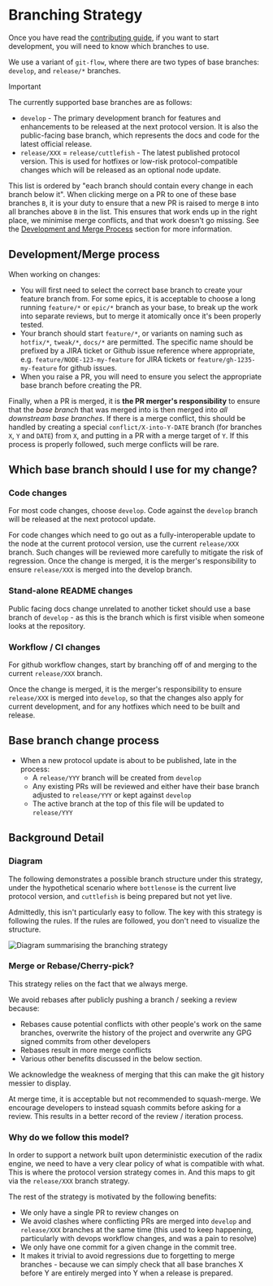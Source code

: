 # Branching Strategy

Once you have read the [contributing guide](../CONTRIBUTING.md), if you want to start development, you will need to know which branches to use.

We use a variant of `git-flow`, where there are two types of base branches: `develop`, and `release/*` branches.

> [!IMPORTANT]
> The currently supported base branches are as follows:
> * `develop` - The primary development branch for features and enhancements to be released at the next protocol version. It is also the public-facing base branch, which represents the docs and code for the latest official release.
> * `release/XXX` = `release/cuttlefish` - The latest published protocol version. This is used for hotfixes or low-risk protocol-compatible changes which will be released as an optional node update.
>
> This list is ordered by "each branch should contain every change in each branch below it". When clicking merge on a PR to one of these base branches `B`, it is your duty to ensure that a new PR is raised to merge `B` into all branches above `B` in the list. This ensures that work ends up in the right place, we minimise merge conflicts, and that work doesn't go missing. See the [Development and Merge Process](#developmentmerge-process) section for more information.

## Development/Merge process

When working on changes:
* You will first need to select the correct base branch to create your feature branch from. For some epics, it is acceptable to choose a long running `feature/*` or `epic/*` branch as your base, to break up the work into separate reviews, but to merge it atomically once it's been properly tested.
* Your branch should start `feature/*`, or variants on naming such as `hotfix/*`, `tweak/*`, `docs/*` are permitted. The specific name should be prefixed by a JIRA ticket or Github issue reference where appropriate, e.g. `feature/NODE-123-my-feature` for JIRA tickets or `feature/gh-1235-my-feature` for github issues.
* When you raise a PR, you will need to ensure you select the appropriate base branch before creating the PR.

Finally, when a PR is merged, it is **the PR merger's responsibility** to ensure that the _base branch_ that was merged into is then merged into _all downstream base branches_. If there is a merge conflict, this should be handled by creating a special `conflict/X-into-Y-DATE` branch (for branches `X`, `Y` and `DATE`) from `X`, and putting in a PR with a merge target of `Y`. If this process is properly followed, such merge conflicts will be rare. 

## Which base branch should I use for my change?

### Code changes

For most code changes, choose `develop`. Code against the `develop` branch will be released at the next protocol update.

For code changes which need to go out as a fully-interoperable update to the node at the current protocol version, use the current `release/XXX` branch. Such changes will be reviewed more carefully to mitigate the risk of regression. Once the change is merged, it is the merger's responsibility to ensure `release/XXX` is merged into the develop branch.

### Stand-alone README changes

Public facing docs change unrelated to another ticket should use a base branch of `develop` - as this is the branch which is first visible when someone looks at the repository.

### Workflow / CI changes

For github workflow changes, start by branching off of and merging to the current `release/XXX` branch.

Once the change is merged, it is the merger's responsibility to ensure `release/XXX` is merged into `develop`, so that the changes also apply for current development, and for any hotfixes which need to be built and release.

## Base branch change process

* When a new protocol update is about to be published, late in the process:
  * A `release/YYY` branch will be created from `develop`
  * Any existing PRs will be reviewed and either have their base branch adjusted to `release/YYY` or kept against `develop`
  * The active branch at the top of this file will be updated to `release/YYY`

## Background Detail

### Diagram

The following demonstrates a possible branch structure under this strategy, under the hypothetical scenario where `bottlenose` is the current live protocol version, and `cuttlefish` is being prepared but not yet live.

Admittedly, this isn't particularly easy to follow. The key with this strategy is following the rules. If the rules are followed, you don't need to visualize the structure.

![Diagram summarising the branching strategy](./branching-diagram.png)

### Merge or Rebase/Cherry-pick?

This strategy relies on the fact that we always merge.

We avoid rebases after publicly pushing a branch / seeking a review because:

* Rebases cause potential conflicts with other people's work on the same branches, overwrite the history of the project and overwrite any GPG signed commits from other developers
* Rebases result in more merge conflicts
* Various other benefits discussed in the below section.

We acknowledge the weakness of merging that this can make the git history messier to display.

At merge time, it is acceptable but not recommended to squash-merge. We encourage developers to instead squash commits before asking for a review. This results in a better record of the review / iteration process.

### Why do we follow this model?

In order to support a network built upon deterministic execution of the radix engine, we need to have a very clear policy of what is compatible with what. This is where the protocol version strategy comes in. And this maps to git via the `release/XXX` branch strategy.

The rest of the strategy is motivated by the following benefits:
* We only have a single PR to review changes on
* We avoid clashes where conflicting PRs are merged into `develop` and `release/XXX` branches at the same time (this used to keep happening, particularly with devops workflow changes, and was a pain to resolve)
* We only have one commit for a given change in the commit tree.
* It makes it trivial to avoid regressions due to forgetting to merge branches - because we can simply check that all base branches X before Y are entirely merged into Y when a release is prepared.

